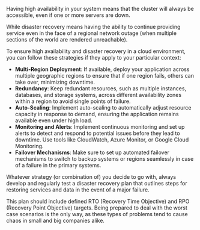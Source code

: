 Having high availability in your system means that the cluster will always be accessible, even if one or more servers are down.

While disaster recovery means having the ability to continue providing service even in the face of a regional network outage (when multiple sections of the world are rendered unreachable).

To ensure high availability and disaster recovery in a cloud environment, you can follow these strategies if they apply to your particular context:

- **Multi-Region Deployment**: If available, deploy your application across multiple geographic regions to ensure that if one region fails, others can take over, minimizing downtime.
- **Redundancy**: Keep redundant resources, such as multiple instances, databases, and storage systems, across different availability zones within a region to avoid single points of failure.
- **Auto-Scaling**: Implement auto-scaling to automatically adjust resource capacity in response to demand, ensuring the application remains available even under high load.
- **Monitoring and Alerts**: Implement continuous monitoring and set up alerts to detect and respond to potential issues before they lead to downtime. Use tools like CloudWatch, Azure Monitor, or Google Cloud Monitoring.
- **Failover Mechanisms**: Make sure to set up automated failover mechanisms to switch to backup systems or regions seamlessly in case of a failure in the primary systems.

Whatever strategy (or combination of) you decide to go with, always develop and regularly test a disaster recovery plan that outlines steps for restoring services and data in the event of a major failure.

This plan should include defined RTO (Recovery Time Objective) and RPO (Recovery Point Objective) targets. Being prepared to deal with the worst case scenarios is the only way, as these types of problems tend to cause chaos in small and big companies alike.
